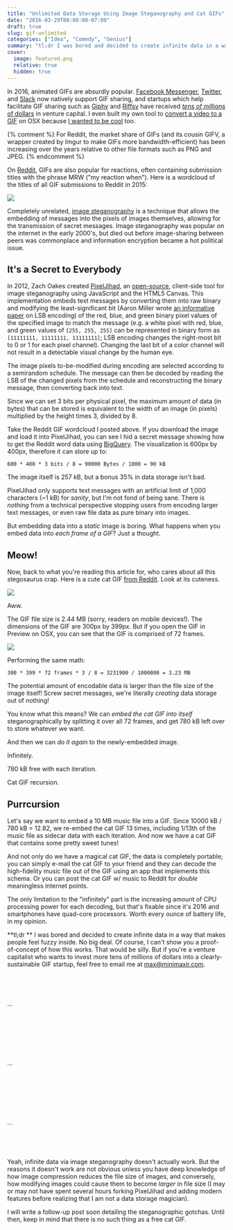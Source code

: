 ```yaml
---
title: "Unlimited Data Storage Using Image Steganography and Cat GIFs"
date: "2016-03-29T08:00:00-07:00"
draft: true
slug: gif-unlimited
categories: ["Idea", "Comedy", "Genius"]
summary: "tl;dr I was bored and decided to create infinite data in a way that makes people feel fuzzy inside."
cover:
  image: featured.png
  relative: true
  hidden: true
---
```


<span><style>
.suspicious-pregnant-pause {
padding: 60px 0;
}
</style></span>

In 2016, animated GIFs are absurdly popular. [Facebook Messenger](https://www.messenger.com), [Twitter](https://twitter.com), and [Slack](https://slack.com) now natively support GIF sharing, and startups which help facilitate GIF sharing such as [Giphy](http://giphy.com) and [Riffsy](https://www.riffsy.com) have received [_tens of millions_ of dollars](https://www.crunchbase.com/organization/giphy) in venture capital. I even built my own tool to [convert a video to a GIF](https://github.com/minimaxir/video-to-gif-osx) on OSX because [I wanted to be cool](http://minimaxir.com/2015/08/gif-to-video-osx/) too.

{% comment %}
For Reddit, the market share of GIFs (and its cousin GIFV, a wrapper created by Imgur to make GIFs more bandwidth-efficient) has been increasing over the years relative to other file formats such as PNG and JPEG.
{% endcomment %}

On [Reddit](https://www.reddit.com), GIFs are also popular for reactions, often containing submission titles with the phrase MRW ("my reaction when"). Here is a wordcloud of the titles of all GIF submissions to Reddit in 2015:

![](/img/gif-unlimited/reddit-gif-wordcloud-e.png)

Completely unrelated, [image steganography](https://en.wikipedia.org/wiki/Steganography) is a technique that allows the embedding of messages into the pixels of images themselves, allowing for the transmission of secret messages. Image steganography was popular on the internet in the early 2000's, but died out before image-sharing between peers was commonplace and information encryption became a hot political issue.

## It's a Secret to Everybody

In 2012, Zach Oakes created [PixelJihad](https://sekao.net/pixeljihad/), an [open-source](https://github.com/oakes/PixelJihad), client-side tool for image steganography using JavaScript and the HTML5 Canvas. This implementation embeds text messages by converting them into raw binary and modifying the least-significant bit (Aaron Miller wrote [an informative paper](http://www.aaronmiller.in/thesis/) on LSB encoding) of the red, blue, and green binary pixel values of the specified image to match the message (e.g. a white pixel with red, blue, and green values of `[255, 255, 255]` can be represented in binary form as `[11111111, 11111111, 11111111]`; LSB encoding changes the right-most bit to 0 or 1 for each pixel channel). Changing the last bit of a color channel will not result in a detectable visual change by the human eye.

The image pixels to-be-modified during encoding are selected according to a semirandom schedule. The message can then be decoded by reading the LSB of the changed pixels from the schedule and reconstructing the binary message, then converting back into text.

Since we can set 3 bits per physical pixel, the maximum amount of data (in bytes) that can be stored is equivalent to the width of an image (in pixels) multiplied by the height times 3, divided by 8.

Take the Reddit GIF wordcloud I posted above. If you download the image and load it into PixelJihad, you can see I hid a secret message showing how to get the Reddit word data using [BigQuery](https://cloud.google.com/bigquery/). The visualization is 600px by 400px, therefore it can store up to:

```
600 * 400 * 3 bits / 8 = 90000 Bytes / 1000 = 90 kB
```

The image itself is 257 kB, but a bonus 35% in data storage isn't bad.

PixelJihad only supports text messages with an artificial limit of 1,000 characters (~1 kB) for _sanity_, but I'm not fond of being sane. There is _nothing_ from a technical perspective stopping users from encoding larger text messages, or even raw file data as pure binary into images.

But embedding data into a _static_ image is boring. What happens when you embed data into _each frame of a GIF_? Just a thought.

## Meow!

Now, back to what you're reading this article for, who cares about all this stegosaurus crap. Here is a cute cat GIF [from Reddit](https://www.reddit.com/r/gifs/comments/256bir/abduction_cat_re_flying_cat_re_so_big/). Look at its cuteness.

![](/img/gif-unlimited/aliencat.gif)

Aww.

The GIF file size is 2.44 MB (sorry, readers on mobile devices!). The dimensions of the GIF are 300px by 399px. But if you open the GIF in Preview on OSX, you can see that the GIF is comprised of 72 frames.

![](/img/gif-unlimited/gif-finder-17.png)

Performing the same math:

```
300 * 399 * 72 frames * 3 / 8 = 3231900 / 1000000 = 3.23 MB
```

The potential amount of encodable data is larger than the file size of the image itself! Screw secret messages, we're literally _creating_ data storage out of nothing!

You know what this means? We can _embed the cat GIF into itself_ steganographically by splitting it over all 72 frames, and get 780 kB left over to store whatever we want.

And then we can _do it again_ to the newly-embedded image.

Infinitely.

780 kB free with each iteration.

Cat GIF recursion.

## Purrcursion

Let's say we want to embed a 10 MB music file into a GIF. Since 10000 kB / 780 kB = 12.82, we re-embed the cat GIF 13 times, including 1/13th of the music file as sidecar data with each iteration. And now we have a cat GIF that contains some pretty sweet tunes!

And not only do we have a magical cat GIF, the data is completely portable; you can simply e-mail the cat GIF to your friend and they can decode the high-fidelity music file out of the GIF using an app that implements this schema. Or you can post the cat GIF w/ music to Reddit for _double_ meaningless internet points.

The only limitation to the "infinitely" part is the increasing amount of CPU processing power for each decoding, but that's fixable since it's 2016 and smartphones have quad-core processors. Worth every ounce of battery life, in my opinion.

**tl;dr ** I was bored and decided to create infinite data in a way that makes people feel fuzzy inside. No big deal. Of course, I can't show _you_ a proof-of-concept of how this works. That would be silly. But if you're a venture capitalist who wants to invest more tens of millions of dollars into a clearly-sustainable GIF startup, feel free to email me at [max@minimaxir.com](mailto:max@minimaxir.com).

<div class="suspicious-pregnant-pause">...</div>

<div class="suspicious-pregnant-pause">...</div>

<div class="suspicious-pregnant-pause">...</div>

Yeah, infinite data via image steganography doesn't actually work. But the reasons it doesn't work are not obvious unless you have deep knowledge of how image compression reduces the file size of images, and conversely, how modifying images could cause them to become _larger_ in file size (I may or may not have spent several hours forking PixelJihad and adding modern features before realizing that I am not a data storage magician).

I will write a follow-up post soon detailing the steganographic gotchas. Until then, keep in mind that there is no such thing as a free cat GIF.
